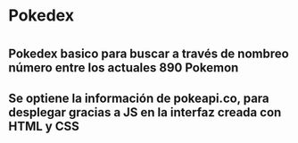 <h1>Pokedex<h1>
<h2>Pokedex basico para buscar a través de nombreo número entre los actuales 890 Pokemon<h2>
 <p> Se optiene la información de pokeapi.co, para desplegar gracias a JS en la interfaz creada con HTML y CSS<p>
